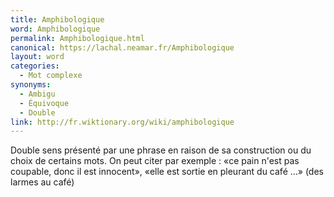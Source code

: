 ```yaml
---
title: Amphibologique
word: Amphibologique
permalink: Amphibologique.html
canonical: https://lachal.neamar.fr/Amphibologique
layout: word
categories:
  - Mot complexe
synonyms:
  - Ambigu
  - Équivoque
  - Double
link: http://fr.wiktionary.org/wiki/amphibologique
---
```


Double sens présenté par une phrase en raison de sa construction ou du choix de certains mots. On peut citer par exemple : «ce pain n'est pas coupable, donc il est innocent», «elle est sortie en pleurant du café …» (des larmes au café)

